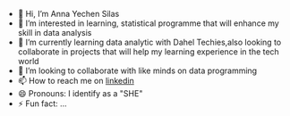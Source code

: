 - 👋 Hi, I’m Anna Yechen Silas
- 👀 I’m interested in learning, statistical programme that will enhance my skill in data analysis
- 🌱 I’m currently learning data analytic with Dahel Techies,also looking to collaborate in projects that will help my learning experience in the tech world
- 💞️ I’m looking to collaborate with like minds on data programming 
- 📫 How to reach me on [linkedin](www.linkedin.com/in/anna-yechen-silas-41a613321)
- 😄 Pronouns: I identify as a "SHE"
- ⚡ Fun fact: ...

<!---
AnnaYecchenSilas/AnnaYecchenSilas is a ✨ special ✨ repository because its `README.md` (this file) appears on your GitHub profile.
You can click the Preview link to take a look at your changes.
--->
